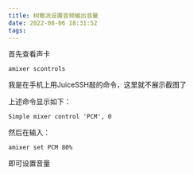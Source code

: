 ```yaml
---
title: 树莓派设置音频输出音量
date: 2022-08-06 18:31:52
tags:
---
```


<!-- more -->

首先查看声卡

```
amixer scontrols
```

我是在手机上用JuiceSSH敲的命令，这里就不展示截图了

上述命令显示如下：

```
Simple mixer control 'PCM', 0
```

然后在输入：

```
amixer set PCM 80%
```

即可设置音量


